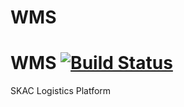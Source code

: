 # WMS

# WMS [![Build Status](http://www.skac.com.br)](http://www.skac.com.br)

SKAC Logistics Platform
